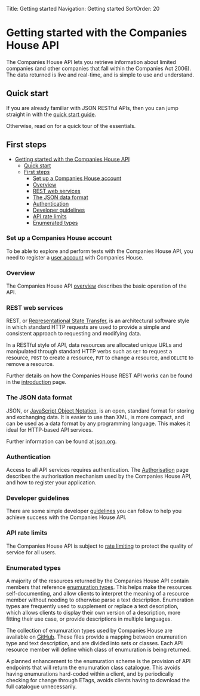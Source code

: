 Title: Getting started
Navigation: Getting started
SortOrder: 20

Getting started with the Companies House API
============================================

The Companies House API lets you retrieve information about limited
companies (and other companies that fall within the Companies Act 2006).
The data returned is live and real-time, and is simple to use and
understand.

Quick start
-----------

If you are already familiar with JSON RESTful APIs, then you can jump
straight in with the [quick start
guide](/guides/quickStart).

Otherwise, read on for a quick tour of the essentials.

First steps
-----------

- [Getting started with the Companies House API](#getting-started-with-the-companies-house-api)
  - [Quick start](#quick-start)
  - [First steps](#first-steps)
    - [Set up a Companies House account](#set-up-a-companies-house-account)
    - [Overview](#overview)
    - [REST web services](#rest-web-services)
    - [The JSON data format](#the-json-data-format)
    - [Authentication](#authentication)
    - [Developer guidelines](#developer-guidelines)
    - [API rate limits](#api-rate-limits)
    - [Enumerated types](#enumerated-types)

### Set up a Companies House account

To be able to explore and perform tests with the Companies House API,
you need to register a [user account](https://developer.company-information.service.gov.uk/signin) with Companies
House.

### Overview

The Companies House API
[overview](/guides/companiesHouseAPI)
describes the basic operation of the API.

### REST web services

REST, or [Representational State
Transfer](http://en.wikipedia.org/wiki/Representational_state_transfer),
is an architectural software style in which standard HTTP requests are
used to provide a simple and consistent approach to requesting and
modifying data.

In a RESTful style of API, data resources are allocated unique URLs and
manipulated through standard HTTP verbs such as `GET` to request a
resource, `POST` to create a resource, `PUT` to change a resource, and
`DELETE` to remove a resource.

Further details on how the Companies House REST API works can be found
in the
[introduction](/guides/introduction)
page.

### The JSON data format

JSON, or [JavaScript Object
Notation](https://en.wikipedia.org/wiki/JSON), is an open, standard
format for storing and exchanging data. It is easier to use than XML, is
more compact, and can be used as a data format by any programming
language. This makes it ideal for HTTP-based API services.

Further information can be found at [json.org](http://www.json.org).

### Authentication

Access to all API services requires authentication. The
[Authorisation](/guides/authorisation)
page describes the authorisation mechanism used by the Companies House
API, and how to register your application.

### Developer guidelines

There are some simple developer
[guidelines](/guides/developerGuidelines)
you can follow to help you achieve success with the Companies House API.

### API rate limits

The Companies House API is subject to [rate
limiting](/guides/rateLimiting) to protect
the quality of service for all users.

### Enumerated types

A majority of the resources returned by the Companies House API contain
members that reference [enumuration
types](https://en.wikipedia.org/wiki/Enumerated_type). This helps make
the resources self-documenting, and allow clients to interpret the
meaning of a resource member without needing to otherwise parse a text
description. Enumeration types are frequently used to supplement or
replace a text description, which allows clients to display their own
version of a description, more fitting their use case, or provide
descriptions in multiple languages.

The collection of enumuration types used by Companies House are
available on
[GitHub](https://github.com/companieshouse/api-enumerations). These
files provide a mapping between enumuration type and text description,
and are divided into sets or classes. Each API resource member will
define which class of enumuration is being returned.

A planned enhancement to the enumuration scheme is the provision of API
endpoints that will return the enumuration class catalogue. This avoids
having enumurations hard-coded within a client, and by periodically
checking for change through ETags, avoids clients having to download the
full catalogue unnecessarily.

